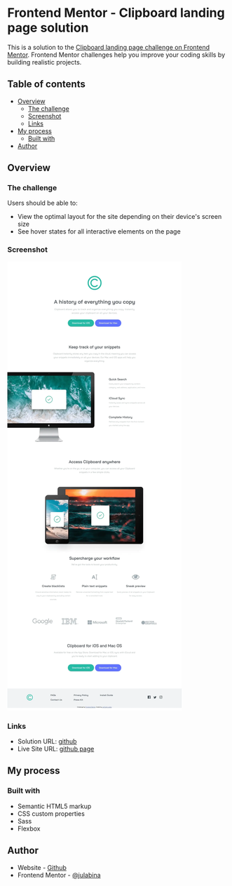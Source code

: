 # Frontend Mentor - Clipboard landing page solution

This is a solution to the [Clipboard landing page challenge on Frontend Mentor](https://www.frontendmentor.io/challenges/clipboard-landing-page-5cc9bccd6c4c91111378ecb9). Frontend Mentor challenges help you improve your coding skills by building realistic projects. 

## Table of contents

- [Overview](#overview)
  - [The challenge](#the-challenge)
  - [Screenshot](#screenshot)
  - [Links](#links)
- [My process](#my-process)
  - [Built with](#built-with)
- [Author](#author)

## Overview

### The challenge

Users should be able to:

- View the optimal layout for the site depending on their device's screen size
- See hover states for all interactive elements on the page

### Screenshot

![](./screenshot.webp)

### Links

- Solution URL: [github](https://github.com/julabina/FRONTEND_MENTOR/tree/master/junior/Clipboard_landing_page_challenge_hub)
- Live Site URL: [github page](https://your-live-site-url.com)

## My process

### Built with

- Semantic HTML5 markup
- CSS custom properties
- Sass
- Flexbox

## Author

- Website - [Github](https://github.com/julabina)
- Frontend Mentor - [@julabina](https://www.frontendmentor.io/profile/julabina)

